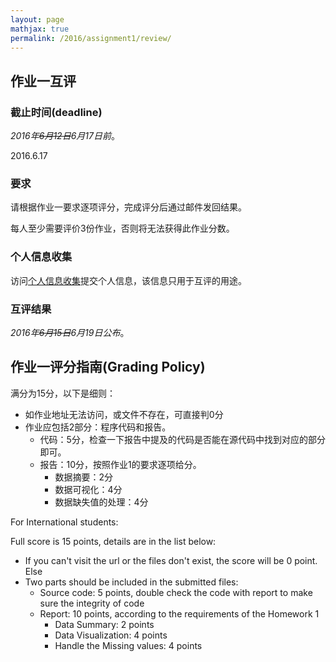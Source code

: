 ```yaml
---
layout: page
mathjax: true
permalink: /2016/assignment1/review/
---
```


## 作业一互评

### 截止时间(deadline)

*2016年~~6月12日~~6月17日前*。

2016.6.17

### 要求

请根据作业一要求逐项评分，完成评分后通过邮件发回结果。

每人至少需要评价3份作业，否则将无法获得此作业分数。

### 个人信息收集

访问[个人信息收集](http://bitdm.applinzi.com/)提交个人信息，该信息只用于互评的用途。

### 互评结果

*2016年~~6月15日~~6月19日公布*。

## 作业一评分指南(Grading Policy)

满分为15分，以下是细则：

- 如作业地址无法访问，或文件不存在，可直接判0分
- 作业应包括2部分：程序代码和报告。
  - 代码：5分，检查一下报告中提及的代码是否能在源代码中找到对应的部分即可。
  - 报告：10分，按照作业1的要求逐项给分。
    - 数据摘要：2分
    - 数据可视化：4分
    - 数据缺失值的处理：4分

For International students:

Full score is 15 points, details are in the list below:

- If you can't visit the url or the files don't exist, the score will be 0 point. Else
- Two parts should be included in the submitted files:
  - Source code: 5 points, double check the code with report to make sure the integrity of code 
  - Report: 10 points, according to the requirements of the Homework 1
    - Data Summary: 2 points
    - Data Visualization: 4 points
    - Handle the Missing values: 4 points